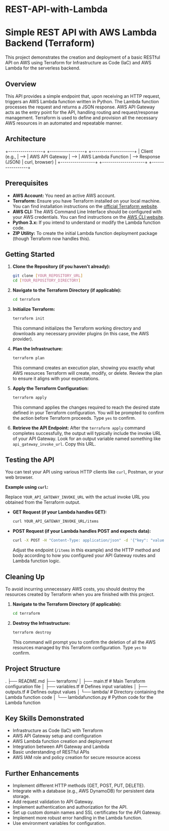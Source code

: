 # REST-API-with-Lambda

# Simple REST API with AWS Lambda Backend (Terraform)

This project demonstrates the creation and deployment of a basic RESTful API on AWS using Terraform for Infrastructure as Code (IaC) and AWS Lambda for the serverless backend.

## Overview

This API provides a simple endpoint that, upon receiving an HTTP request, triggers an AWS Lambda function written in Python. The Lambda function processes the request and returns a JSON response. AWS API Gateway acts as the entry point for the API, handling routing and request/response management. Terraform is used to define and provision all the necessary AWS resources in an automated and repeatable manner.

## Architecture

+-----------------+     +-----------------+     +---------------------+
| Client (e.g.,   | --> | AWS API Gateway | --> | AWS Lambda Function | --> Response (JSON)
| curl, browser)  |     +-----------------+     +---------------------+
+-----------------+

## Prerequisites

* **AWS Account:** You need an active AWS account.
* **Terraform:** Ensure you have Terraform installed on your local machine. You can find installation instructions on the [official Terraform website](https://www.terraform.io/downloads).
* **AWS CLI:** The AWS Command Line Interface should be configured with your AWS credentials. You can find instructions on the [AWS CLI website](https://aws.amazon.com/cli/).
* **Python 3.x:** If you intend to understand or modify the Lambda function code.
* **ZIP Utility:** To create the initial Lambda function deployment package (though Terraform now handles this).

## Getting Started

1.  **Clone the Repository (if you haven't already):**
    ```bash
    git clone [YOUR_REPOSITORY_URL]
    cd [YOUR_REPOSITORY_DIRECTORY]
    ```

2.  **Navigate to the Terraform Directory (if applicable):**
    ```bash
    cd terraform
    ```

3.  **Initialize Terraform:**
    ```bash
    terraform init
    ```
    This command initializes the Terraform working directory and downloads any necessary provider plugins (in this case, the AWS provider).

4.  **Plan the Infrastructure:**
    ```bash
    terraform plan
    ```
    This command creates an execution plan, showing you exactly what AWS resources Terraform will create, modify, or delete. Review the plan to ensure it aligns with your expectations.

5.  **Apply the Terraform Configuration:**
    ```bash
    terraform apply
    ```
    This command applies the changes required to reach the desired state defined in your Terraform configuration. You will be prompted to confirm the action before Terraform proceeds. Type `yes` to confirm.

6.  **Retrieve the API Endpoint:**
    After the `terraform apply` command completes successfully, the output will typically include the invoke URL of your API Gateway. Look for an output variable named something like `api_gateway_invoke_url`. Copy this URL.

## Testing the API

You can test your API using various HTTP clients like `curl`, Postman, or your web browser.

**Example using `curl`:**

Replace `YOUR_API_GATEWAY_INVOKE_URL` with the actual invoke URL you obtained from the Terraform output.

* **GET Request (if your Lambda handles GET):**
    ```bash
    curl YOUR_API_GATEWAY_INVOKE_URL/items
    ```

* **POST Request (if your Lambda handles POST and expects data):**
    ```bash
    curl -X POST -H "Content-Type: application/json" -d '{"key": "value"}' YOUR_API_GATEWAY_INVOKE_URL/items
    ```

    Adjust the endpoint (`/items` in this example) and the HTTP method and body according to how you configured your API Gateway routes and Lambda function logic.

## Cleaning Up

To avoid incurring unnecessary AWS costs, you should destroy the resources created by Terraform when you are finished with this project.

1.  **Navigate to the Terraform Directory (if applicable):**
    ```bash
    cd terraform
    ```

2.  **Destroy the Infrastructure:**
    ```bash
    terraform destroy
    ```
    This command will prompt you to confirm the deletion of all the AWS resources managed by this Terraform configuration. Type `yes` to confirm.

## Project Structure

.
├── README.md
├── terraform/
│   ├── main.tf           # Main Terraform configuration file
│   ├── variables.tf      # Defines input variables
│   ├── outputs.tf        # Defines output values
│   └── lambda/           # Directory containing the Lambda function code
│       └── lambdafunction.py # Python code for the Lambda function


## Key Skills Demonstrated

* Infrastructure as Code (IaC) with Terraform
* AWS API Gateway setup and configuration
* AWS Lambda function creation and deployment
* Integration between API Gateway and Lambda
* Basic understanding of RESTful APIs
* AWS IAM role and policy creation for secure resource access

## Further Enhancements

* Implement different HTTP methods (GET, POST, PUT, DELETE).
* Integrate with a database (e.g., AWS DynamoDB) for persistent data storage.
* Add request validation to API Gateway.
* Implement authentication and authorization for the API.
* Set up custom domain names and SSL certificates for the API Gateway.
* Implement more robust error handling in the Lambda function.
* Use environment variables for configuration.


